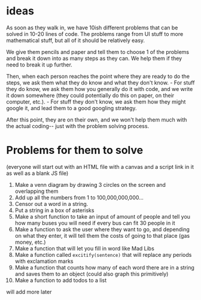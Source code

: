 # ideas

As soon as they walk in, we have 10ish different problems that can be solved in 10-20 lines of code. The problems range from UI stuff to more mathematical stuff, but all of it should be relatively easy. 

We give them pencils and paper and tell them to choose 1 of the problems and break it down into as many steps as they can. We help them if they need to break it up further.

Then, when each person reaches the point where they are ready to do the steps, we ask them what they do know and what they don't know. 
    - For stuff they do know, we ask them how you generally do it with code, and we write it down somewhere (they could potentially do this on paper, on their computer, etc.). 
    - For stuff they don't know, we ask them how they might google it, and lead them to a good googling strategy.

After this point, they are on their own, and we won't help them much with the actual coding-- just with the problem solving process.


# Problems for them to solve
(everyone will start out with an HTML file with a canvas and a script link in it as well as a blank JS file)

1. Make a venn diagram by drawing 3 circles on the screen and overlapping them
2. Add up all the numbers from 1 to 100,000,000,000...
3. Censor out a word in a string.
4. Put a string in a box of asterisks
5. Make a short function to take an input of amount of people and tell you how many buses you will need if every bus can fit 30 people in it
6. Make a function to ask the user where they want to go, and depending on what they enter, it will tell them the costs of going to that place (gas money, etc.)
7. Make a function that will let you fill in word like Mad Libs
8. Make a function called `excitify(sentence)` that will replace any periods with exclamation marks
9. Make a function that counts how many of each word there are in a string and saves them to an object (could also graph this primitively)
10. Make a function to add todos to a list

will add more later
